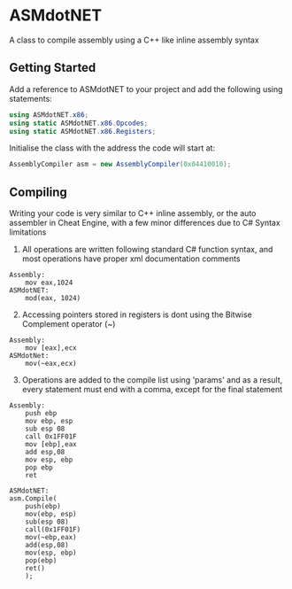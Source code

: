 # ASMdotNET
A class to compile assembly using a C++ like inline assembly syntax

## Getting Started
Add a reference to ASMdotNET to your project and add the following using statements:
```csharp
using ASMdotNET.x86;
using static ASMdotNET.x86.Opcodes;
using static ASMdotNET.x86.Registers;
```

Initialise the class with the address the code will start at:
```csharp
AssemblyCompiler asm = new AssemblyCompiler(0x04410010);
```

## Compiling
Writing your code is very similar to C++ inline assembly, or the auto assembler in Cheat Engine, with a few minor differences due to C# Syntax limitations


1. All operations are written following standard C# function syntax, and most operations have proper xml documentation comments
```
Assembly:
    mov eax,1024
ASMdotNET:
    mod(eax, 1024)
```

2. Accessing pointers stored in registers is dont using the Bitwise Complement operator (~)
```
Assembly:
    mov [eax],ecx
ASMdotNet:
    mov(~eax,ecx)
```

3. Operations are added to the compile list using 'params' and as a result, every statement must end with a comma, except for the final statement
```
Assembly:
    push ebp
    mov ebp, esp
    sub esp 08
    call 0x1FF01F
    mov [ebp],eax
    add esp,08
    mov esp, ebp
    pop ebp
    ret
    
ASMdotNET:
asm.Compile(
    push(ebp)
    mov(ebp, esp)
    sub(esp 08)
    call(0x1FF01F)
    mov(~ebp,eax)
    add(esp,08)
    mov(esp, ebp)
    pop(ebp)
    ret()
    );
```
    

